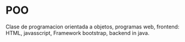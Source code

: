 # POO

Clase de programacion orientada a objetos, programas web, frontend: HTML, javasscript, Framework bootstrap, backend in java. 
